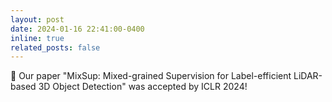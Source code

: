 ```yaml
---
layout: post
date: 2024-01-16 22:41:00-0400
inline: true
related_posts: false
---
```


:tada: Our paper "MixSup: Mixed-grained Supervision for Label-efficient LiDAR-based 3D Object Detection" was accepted by ICLR 2024!
